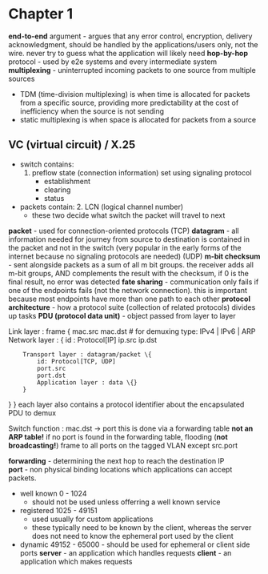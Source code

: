# Chapter 1

**end-to-end** argument - argues that any error control, encryption, delivery acknowledgment, should be handled by the applications/users only, not the wire. never try to guess what the application will likely need
**hop-by-hop** protocol - used by e2e systems and every intermediate system
**multiplexing** - uninterrupted incoming packets to one source from multiple sources

- TDM (time-division multiplexing) is when time is allocated for packets from a specific source, providing more predictability at the cost of inefficiency when the source is not sending
- static multiplexing is when space is allocated for packets from a source

## VC (virtual circuit) / X.25

- switch contains:
  1. preflow state (connection information) set using signaling protocol
     - establishment
     - clearing
     - status
- packets contain: 2. LCN (logical channel number)
  - these two decide what switch the packet will travel to next

**packet** - used for connection-oriented protocols (TCP)
**datagram** - all information needed for journey from source to destination is contained in the packet and not in the switch (very popular in the early forms of the internet because no signaling protocols are needed) (UDP)
**m-bit checksum** - sent alongside packets as a sum of all m bit groups. the receiver adds all m-bit groups, AND complements the result with the checksum, if 0 is the final result, no error was detected
**fate sharing** - communication only fails if one of the endpoints fails (not the network connection). this is important because most endpoints have more than one path to each other
**protocol architecture** - how a protocol suite (collection of related protocols) divides up tasks
**PDU (protocol data unit)** - object passed from layer to layer

Link layer : frame \{
mac.src
mac.dst # for demuxing
type: IPv4 | IPv6 | ARP
Network layer : \{
id : Protocol[IP]
ip.src
ip.dst

        Transport layer : datagram/packet \{
            id: Protocol[TCP, UDP]
            port.src
            port.dst
            Application layer : data \{}
        }

}
}
each layer also contains a protocol identifier about the encapsulated PDU to demux

Switch function : mac.dst -> port
this is done via a forwarding table **not an ARP table!**
if no port is found in the forwarding table, flooding (**not broadcasting!**) frame to all ports on the tagged VLAN except src.port

**forwarding** - determining the next hop to reach the destination IP  
**port** - non physical binding locations which applications can accept packets.

- well known 0 - 1024
  - should not be used unless offerring a well known service
- registered 1025 - 49151
  - used usually for custom applications
  - these typically need to be known by the client, whereas the server does not need to know the ephemeral port used by the client
- dynamic 49152 - 65000 - should be used for ephemeral or client side ports
  **server** - an application which handles requests
  **client** - an application which makes requests
